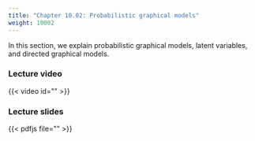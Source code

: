 ```yaml
---
title: "Chapter 10.02: Probabilistic graphical models"
weight: 10002
---
```

In this section, we explain probabilistic graphical models, latent variables, and directed graphical models. 

<!--more-->

### Lecture video

{{< video id="" >}}

### Lecture slides

{{< pdfjs file="" >}}
